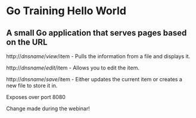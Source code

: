 # Go Training Hello World

## A small Go application that serves pages based on the URL

http://$dnsname/view/$item - Pulls the information from a file and displays it.

http://$dnsname/edit/$item - Allows you to edit the item.

http://$dnsname/save/$item - Either updates the current item or creates a new file to store it in.


Exposes over port 8080

Change made during the webinar!